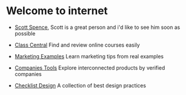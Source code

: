 # Welcome to internet

* [Scott Spence](https://scottspence.com/), Scott is a great person and i'd like to see him soon as possible

* [Class Central](https://www.classcentral.com/) Find and review online courses easily

* [Marketing Examples](https://marketingexamples.com/) Learn marketing tips from real examples

* [Companies Tools](https://www.companies.tools/) Explore interconnected products by verified companies

* [Checklist Design](https://www.checklist.design/) A collection of best design practices